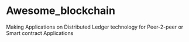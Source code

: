 # Awesome_blockchain
Making  Applications on Distributed Ledger technology for Peer-2-peer or Smart contract Applications
